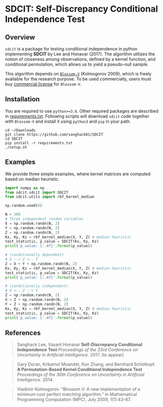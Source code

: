 SDCIT: Self-Discrepancy Conditional Independence Test
==

Overview
-------
`sdcit` is a package for testing conditional independence in python implementing **SDCIT** by Lee and Honavar (2017). The algorithm utilizes the notion of closeness among observations, defined by a kernel function, and conditional permutation, which allows us to yield a pseudo-null sample.

This algorithm depends on [`Blossom-V`](http://pub.ist.ac.at/~vnk/software/blossom5-v2.05.src.tar.gz) (Kolmogorov 2009), which is freely available for the research purpose. To be used commercially, users must buy [commercial license](http://pub.ist.ac.at/~vnk/software.html) for `Blossom-V`. 

 
 
Installation
-----
You are required to use `python>=3.6`. Other required packages are described in [requirements.txt](https://github.com/sanghack81/SDCIT/blob/master/requirements.txt). Following scripts will download `sdcit` code together with `Blossom-V` and install it using `python3` and `pip` in your path.


```
cd ~/Downloads
git clone https://github.com/sanghack81/SDCIT
cd SDCIT
pip install -r requirements.txt
./setup.sh
```


Examples
-----
We provide three simple examples, where kernel matrices are computed based on median heuristic.

```python
import numpy as np
from sdcit.sdcit import SDCIT
from sdcit.utils import rbf_kernel_median

np.random.seed(0)

N = 200
# Three independent random variables
X = np.random.randn(N, 2)
Y = np.random.randn(N, 2)
Z = np.random.randn(N, 2)
Kx, Ky, Kz = rbf_kernel_median(X, Y, Z) # median heuristic
test_statistic, p_value = SDCIT(Kx, Ky, Kz)
print('p_value: {:.4f}'.format(p_value))

# (conditionally dependent)
# X --> Z <-- Y 
Z = X + Y + np.random.randn(N, 2)
Kx, Ky, Kz = rbf_kernel_median(X, Y, Z) # median heuristic
test_statistic, p_value = SDCIT(Kx, Ky, Kz)
print('p_value: {:.4f}'.format(p_value))

# (conditionally independent)
# X <-- Z --> Y 
Z = np.random.randn(N, 2)
X = Z + np.random.randn(N, 2)
Y = Z + np.random.randn(N, 2)
Kx, Ky, Kz = rbf_kernel_median(X, Y, Z) # median heuristic
test_statistic, p_value = SDCIT(Kx, Ky, Kz)
print('p_value: {:.4f}'.format(p_value))

```

References
-------


> Sanghack Lee, Vasant Honavar **Self-Discrepancy Conditional Independence Test**
> _Proceedings of the 33rd Conference on Uncertainty in Artificial Intelligence._ 2017. (to appear)


> Gary Doran, Krikamol Muandet, Kun Zhang, and Bernhard Schölkopf. **A Permutation-Based Kernel Conditional Independence Test** 
> _Proceedings of the 30th Conference on Uncertainty in Artificial Intelligence._ 2014.


> Vladimir Kolmogorov. "Blossom V: A new implementation of a minimum cost perfect matching algorithm."
>        In Mathematical Programming Computation (MPC), July 2009, 1(1):43-67.


